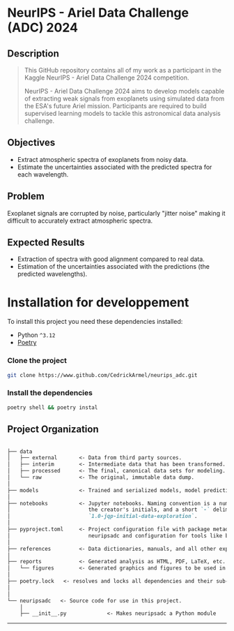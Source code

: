 # NeurIPS - Ariel Data Challenge (ADC) 2024

## Description

> This GitHub repository contains all of my work as a participant in the Kaggle NeurIPS - Ariel Data Challenge 2024 competition.
>
>NeurIPS - Ariel Data Challenge 2024 aims to develop models capable of extracting weak signals from exoplanets using simulated data from the ESA's future Ariel mission. Participants are required to build supervised learning models to tackle this astronomical data analysis challenge.

## Objectives

- Extract atmospheric spectra of exoplanets from noisy data.
- Estimate the uncertainties associated with the predicted spectra for each wavelength.

## Problem

Exoplanet signals are corrupted by noise, particularly "jitter noise" making it difficult to accurately extract atmospheric spectra.

## Expected Results

- Extraction of spectra with good alignment compared to real data.
- Estimation of the uncertainties associated with the predictions (the predicted wavelengths).

# Installation for developpement

To install this project you need these dependencies installed:

- Python `^3.12`
- [Poetry](https://python-poetry.org/docs/)

### Clone the project

```sh
git clone https://www.github.com/CedrickArmel/neurips_adc.git
```

### Install the dependencies

```sh
poetry shell && poetry instal
```

## Project Organization

```md

├── data
│   ├── external       <- Data from third party sources.
│   ├── interim        <- Intermediate data that has been transformed.
│   ├── processed      <- The final, canonical data sets for modeling.
│   └── raw            <- The original, immutable data dump.
│
├── models             <- Trained and serialized models, model predictions, or model summaries
│
├── notebooks          <- Jupyter notebooks. Naming convention is a number (for ordering),
│                         the creator's initials, and a short `-` delimited description, e.g.
│                         `1.0-jqp-initial-data-exploration`.
│
├── pyproject.toml     <- Project configuration file with package metadata for
│                         neuripsadc and configuration for tools like black
│
├── references         <- Data dictionaries, manuals, and all other explanatory materials.
│
├── reports            <- Generated analysis as HTML, PDF, LaTeX, etc.
│   └── figures        <- Generated graphics and figures to be used in reporting
│
├── poetry.lock   <- resolves and locks all dependencies and their sub-dependencies in the pyproject.toml file.
│
│
└── neuripsadc   <- Source code for use in this project.
    │
    ├── __init__.py             <- Makes neuripsadc a Python module
```

--------
